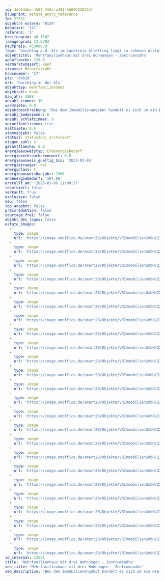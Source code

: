 ```yaml
---
id: 3de54dbe-4587-419a-a391-5d895226242f
blueprint: estate_entry_reference
Id: 22531
objektnr_extern: '8139'
benutzer: '127'
referenz: '1'
breitengrad: 48.1302
laengengrad: 12.5793
kaufpreis: 450000.0
lage: "Garching a.d. Alz im Landkreis Altötting liegt im schönen Alztal, 30 km nördlich des Chiemsees und 20 km nördlich des Waginger Sees an der Bundesstraße 299 mit Bahnanschluss nach Mühldorf-München und nach Salzburg. Öffentliche Busverbindungen in die umliegenden Städte bzw. Gemeinden sind vorhanden.\r\n\r\nDie Gemeinde Garching a.d. Alz bietet Ihren Bewohnern ca. 8.500 Einwohnern umfangreiche Einkaufsmöglichkeiten. Außerdem finden Sie hier mehrere Kindertagesstätten, Grund- und Mittelschule sowie Ärzte, Zahnärzte und Apotheken. Für Sport, Kultur und Freizeitangebote ist ebenfalls reichlich gesorgt."
objekttitel: 'Mehrfamilienhaus mit drei Wohnungen - Zentrumsnähe'
wohnflaeche: 225.0
vermarktungsart: kauf
strasse: Mozartstraße
hausnummer: '17'
plz: '84518'
ort: 'Garching an der Alz'
objekttyp: mehrfamilienhaus
objektart: haus
baujahr: 1988
anzahl_zimmer: 10
warmmiete: 0.0
objektbeschreibung: "Bei dem Immobilienangebot handelt es sich um ein Dreifamilienhaus in Zentrumsnähe.\r\n\r\nBei den beiden Wohnungen im Erd- und Obergeschoss handelt es sich um 4-Zimmer Wohnungen mit jeweils ca. 93,2 m² Wohnfläche und im Dachgeschoss eine kleine 2-Zimmer Wohnung mit ca. 37,53 m² Wohnfläche. \r\n\r\nDas Haus ist voll unterkellert. Außerdem gehört noch ein Nebengebäude mit drei Einzelgaragen zum Haus. Auf dem Dach des Hauses ist seit 28.12.2009 eine PV-Anlage mit einer Nennleistung von 5,6 kWh installiert, welche ebenfalls im Kaufpreis enthalten ist. \r\n\r\nDie beiden Wohnungen im Erdgeschoss und Dachgeschoss sind seit langer Zeit vermietet. Hier liegen leider keine schriftlichen Mietverträge vor. \r\n\r\nDie Wohnung im 1. OG steht derzeit leer und wäre kurzfristig zu vermieten. Bei einer Vollvermietung belaufen sich die Mieteinnahmen derzeit monatlich leider nur auf ca. 1.375,-- €.\r\nVon den beiden Wohnungen im Erdgeschoss und im Dachgeschoss können aus Gründen der Privatsphäre der Mieter keine Innenfotos gezeigt werden. \r\n\r\nBitte haben Sie Verständnis, dass nur Anfragen mit vollständiger Adresse, Telefonnummer und E-Mailadresse bearbeitet werden können. \r\n\r\nUnsere Beratungsleistung ist für Sie bis zum Abschluss eines Vertrages kostenfrei.\r\n\r\nAlle weiteren Kosten des Kaufs, wie die vergleichsweise noch niedrige Grunderwerbssteuer (3,5 %) und Notar- und Gerichtskosten (etwa 1,5 %) sind ebenfalls vom Käufer zu bezahlen."
anzahl_badezimmer: 0
anzahl_schlafzimmer: 0
veroeffentlichen: true
kaltmiete: 0.0
stammobjekt: false
status2: status2obj_archiviert
etagen_zahl: 4
gesamtflaeche: 0.0
energieausweistyp: Endenergiebedarf
energieverbrauchskennwert: 0.0
energieausweis_gueltig_bis: '2033-03-06'
energietraeger: oel
energyClass: F
energieausweisBaujahr: 1988
endenergiebedarf: '194.80'
erstellt_am: '2023-03-06 11:09:57'
reserviert: false
verkauft: true
exclusive: false
neu: false
top_angebot: false
preisreduktion: false
courtage_frei: false
objekt_des_tages: false
estate_images:
  -
    type: image
    url: 'https://image.onoffice.de/smart20/Objekte/VRImmobilienGmbH/22531/bfdfadec-fa4c-4d16-827f-5168fbb63101.jpg'
  -
    type: image
    url: 'https://image.onoffice.de/smart20/Objekte/VRImmobilienGmbH/22531/48b1dd62-4fee-4dcc-99dd-79cc3e3f5bbc.jpg'
  -
    type: image
    url: 'https://image.onoffice.de/smart20/Objekte/VRImmobilienGmbH/22531/5869cc69-de22-46d6-b9c8-f0e44aa7eff0.jpg'
  -
    type: image
    url: 'https://image.onoffice.de/smart20/Objekte/VRImmobilienGmbH/22531/23d5b957-de52-49d5-aaf7-b4bffbac88d9.jpg'
  -
    type: image
    url: 'https://image.onoffice.de/smart20/Objekte/VRImmobilienGmbH/22531/42a09345-7237-41bb-9177-e30973ae044f.jpg'
  -
    type: image
    url: 'https://image.onoffice.de/smart20/Objekte/VRImmobilienGmbH/22531/42aaff8c-5820-40e9-9104-92af670814a0.jpg'
  -
    type: image
    url: 'https://image.onoffice.de/smart20/Objekte/VRImmobilienGmbH/22531/dda41856-d5f6-46b6-85bf-68802e93df55.jpg'
  -
    type: image
    url: 'https://image.onoffice.de/smart20/Objekte/VRImmobilienGmbH/22531/720f0edf-9a16-4939-8af2-be15601b8c60.jpg'
  -
    type: image
    url: 'https://image.onoffice.de/smart20/Objekte/VRImmobilienGmbH/22531/41cfaa01-af98-44a7-a840-75abe5a0f5e2.jpg'
  -
    type: image
    url: 'https://image.onoffice.de/smart20/Objekte/VRImmobilienGmbH/22531/aa2b8094-ead5-4573-9d72-98a8244fbf9d.jpg'
  -
    type: image
    url: 'https://image.onoffice.de/smart20/Objekte/VRImmobilienGmbH/22531/7022359e-1e9f-408a-aff1-b697280db9fc.jpg'
  -
    type: image
    url: 'https://image.onoffice.de/smart20/Objekte/VRImmobilienGmbH/22531/4c0d7154-cac4-4099-a3cc-d5e2508bed76.jpg'
  -
    type: image
    url: 'https://image.onoffice.de/smart20/Objekte/VRImmobilienGmbH/22531/bae6f117-4292-4744-85a7-a6009c4ded4d.jpg'
  -
    type: image
    url: 'https://image.onoffice.de/smart20/Objekte/VRImmobilienGmbH/22531/cf5d1ca9-a7d4-481d-b569-ac83157a1416.jpg'
  -
    type: image
    url: 'https://image.onoffice.de/smart20/Objekte/VRImmobilienGmbH/22531/c6e9a696-6bec-4ff6-bb08-c2c1ac69ef3c.jpg'
  -
    type: image
    url: 'https://image.onoffice.de/smart20/Objekte/VRImmobilienGmbH/22531/02bbcbf9-62cd-4964-afa8-3b49e5726515.jpg'
  -
    type: image
    url: 'https://image.onoffice.de/smart20/Objekte/VRImmobilienGmbH/22531/0ea409b2-39ef-4f1c-9a10-e693871d1f5d.jpg'
  -
    type: image
    url: 'https://image.onoffice.de/smart20/Objekte/VRImmobilienGmbH/22531/a7e572c5-1445-48ad-b70b-5bef0a97a5a1.jpg'
  -
    type: image
    url: 'https://image.onoffice.de/smart20/Objekte/VRImmobilienGmbH/22531/ba4e0787-7db9-4c9a-bc46-87ca6cdb0248.jpg'
  -
    type: image
    url: 'https://image.onoffice.de/smart20/Objekte/VRImmobilienGmbH/22531/a643d787-ec84-44d6-8b03-e3355751ba32.jpg'
  -
    type: image
    url: 'https://image.onoffice.de/smart20/Objekte/VRImmobilienGmbH/22531/d373a1d8-3839-4952-8a83-555e4e28c97b.jpg'
  -
    type: image
    url: 'https://image.onoffice.de/smart20/Objekte/VRImmobilienGmbH/22531/37ebd8c6-9eff-4df6-a0cb-8d683752b827.jpg'
  -
    type: image
    url: 'https://image.onoffice.de/smart20/Objekte/VRImmobilienGmbH/22531/0432173c-4803-4663-81ef-8c48fed4e0d7.jpg'
  -
    type: image
    url: 'https://image.onoffice.de/smart20/Objekte/VRImmobilienGmbH/22531/f44567b7-4f90-4d81-9903-40361566d457.jpg'
id_internal: 22531
title: 'Mehrfamilienhaus mit drei Wohnungen - Zentrumsnähe'
seo_title: 'Mehrfamilienhaus mit drei Wohnungen - Zentrumsnähe'
seo_description: "Bei dem Immobilienangebot handelt es sich um ein Dreifamilienhaus in Zentrumsnähe.\r\n\r\nBei den beiden Wohnungen im Erd- und Obergeschoss handelt es sich um 4-Zi"
---
```

